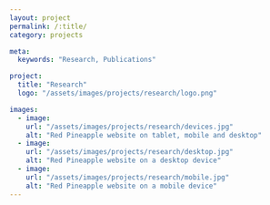 ```yaml
---
layout: project
permalink: /:title/
category: projects

meta:
  keywords: "Research, Publications"

project:
  title: "Research"
  logo: "/assets/images/projects/research/logo.png"

images:
  - image:
    url: "/assets/images/projects/research/devices.jpg"
    alt: "Red Pineapple website on tablet, mobile and desktop"
  - image:
    url: "/assets/images/projects/research/desktop.jpg"
    alt: "Red Pineapple website on a desktop device"
  - image:
    url: "/assets/images/projects/research/mobile.jpg"
    alt: "Red Pineapple website on a mobile device"
---
```

<p style="padding-top:50px">

<p style="font-weight: 300;
"Pinhglhkg;iugtugtguuiugtteiydludlufg;*ugb.
Pinhglhkg;iugtugtguuiugtteiydludlufg;*ugb."
</p>

